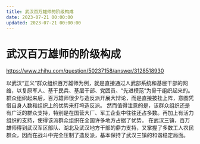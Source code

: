 ```yaml
---
title: 武汉百万雄师的阶级构成
date: 2023-07-21 00:00:00
updated: 2023-07-21 00:00:00
---
```


# 武汉百万雄师的阶级构成

 https://www.zhihu.com/question/50237158/answer/3128518930

以武汉“正义”群众组织百万雄师为例，就是直接通过人武部系统和基层干部的网络，以复原军人、基干民兵、基层干部、党团员、“先进模范”为骨干组织起来的。群众组织起来后，百万雄师很少与造反派开展大辩论，而是直接披挂上阵，意图凭借自身人数和组织上的优势来打垮造反派。
然而值得注意的是，该群众组织还是有广泛的群众支持，特别是在国营大厂、军工企业中往往还占多数。再加上有活力组织的支持，使得该派群众组织在全国许多地方占据了优势。
在武汉三镇，百万雄师得到武汉军区部队、湖北及武汉地方干部的鼎力支持，又掌握了多数工人农民群众，因而在战斗中完全压制了造反派，基本保持了武汉三镇的和谐稳定局面。
